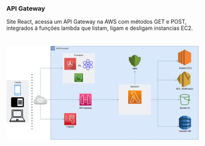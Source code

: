 ### API Gateway

Site React, acessa um API Gateway na AWS com métodos GET e POST, integrados à funções lambda que listam, ligam e desligam instancias EC2.

<h1 align="center">
  <img src="https://github.com/MateusMaceedo/API-Gateway-AWS/blob/main/img/Untitled%20Diagram-Page-2.jpg?raw=true" alt="FluxoHerois.drawio.png">
</h1>

